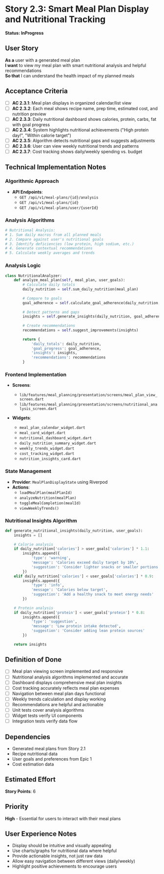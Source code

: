 # Story 2.3: Smart Meal Plan Display and Nutritional Tracking

**Status: InProgress**

## User Story
**As a** user with a generated meal plan  
**I want** to view my meal plan with smart nutritional analysis and helpful recommendations  
**So that** I can understand the health impact of my planned meals

## Acceptance Criteria
- [ ] **AC 2.3.1**: Meal plan displays in organized calendar/list view
- [ ] **AC 2.3.2**: Each meal shows recipe name, prep time, estimated cost, and nutrition preview
- [ ] **AC 2.3.3**: Daily nutritional dashboard shows calories, protein, carbs, fat with goal progress
- [ ] **AC 2.3.4**: System highlights nutritional achievements ("High protein day!", "Within calorie target")
- [ ] **AC 2.3.5**: Algorithm detects nutritional gaps and suggests adjustments
- [ ] **AC 2.3.6**: User can view weekly nutritional trends and patterns
- [ ] **AC 2.3.7**: Cost tracking shows daily/weekly spending vs. budget

## Technical Implementation Notes

### Algorithmic Approach
- **API Endpoints**: 
  - `GET /api/v1/meal-plans/{id}/analysis`
  - `GET /api/v1/meal-plans/{id}`
  - `GET /api/v1/meal-plans/user/{userId}`

### Analysis Algorithms
```python
# Nutritional Analysis:
# 1. Sum daily macros from all planned meals
# 2. Compare against user's nutritional goals
# 3. Identify deficiencies (low protein, high sodium, etc.)
# 4. Generate contextual recommendations
# 5. Calculate weekly averages and trends
```

### Analysis Logic
```python
class NutritionalAnalyzer:
    def analyze_meal_plan(self, meal_plan, user_goals):
        # Calculate daily totals
        daily_nutrition = self.sum_daily_nutrition(meal_plan)
        
        # Compare to goals
        goal_adherence = self.calculate_goal_adherence(daily_nutrition, user_goals)
        
        # Detect patterns and gaps
        insights = self.generate_insights(daily_nutrition, goal_adherence)
        
        # Create recommendations
        recommendations = self.suggest_improvements(insights)
        
        return {
            'daily_totals': daily_nutrition,
            'goal_progress': goal_adherence,
            'insights': insights,
            'recommendations': recommendations
        }
```

### Frontend Implementation
- **Screens**:
  - `lib/features/meal_planning/presentation/screens/meal_plan_view_screen.dart`
  - `lib/features/meal_planning/presentation/screens/nutritional_analysis_screen.dart`

- **Widgets**:
  - `meal_plan_calendar_widget.dart`
  - `meal_card_widget.dart`
  - `nutritional_dashboard_widget.dart`
  - `daily_nutrition_summary_widget.dart`
  - `weekly_trends_widget.dart`
  - `cost_tracking_widget.dart`
  - `nutrition_insights_card.dart`

### State Management
- **Provider**: `MealPlanDisplayState` using Riverpod
- **Actions**:
  - `loadMealPlan(mealPlanId)`
  - `analyzeNutrition(mealPlan)`
  - `toggleMealCompletion(mealId)`
  - `viewWeeklyTrends()`

### Nutritional Insights Algorithm
```python
def generate_nutritional_insights(daily_nutrition, user_goals):
    insights = []
    
    # Calorie analysis
    if daily_nutrition['calories'] > user_goals['calories'] * 1.1:
        insights.append({
            'type': 'warning',
            'message': 'Calories exceed daily target by 10%',
            'suggestion': 'Consider lighter snacks or smaller portions'
        })
    elif daily_nutrition['calories'] < user_goals['calories'] * 0.9:
        insights.append({
            'type': 'info',
            'message': 'Calories below target',
            'suggestion': 'Add a healthy snack to meet energy needs'
        })
    
    # Protein analysis
    if daily_nutrition['protein'] < user_goals['protein'] * 0.8:
        insights.append({
            'type': 'suggestion',
            'message': 'Low protein intake detected',
            'suggestion': 'Consider adding lean protein sources'
        })
    
    return insights
```

## Definition of Done
- [ ] Meal plan viewing screen implemented and responsive
- [ ] Nutritional analysis algorithms implemented and accurate
- [ ] Dashboard displays comprehensive meal plan insights
- [ ] Cost tracking accurately reflects meal plan expenses
- [ ] Navigation between meal plan days functional
- [ ] Weekly trends calculation and display working
- [ ] Recommendations are helpful and actionable
- [ ] Unit tests cover analysis algorithms
- [ ] Widget tests verify UI components
- [ ] Integration tests verify data flow

## Dependencies
- Generated meal plans from Story 2.1
- Recipe nutritional data
- User goals and preferences from Epic 1
- Cost estimation data

## Estimated Effort
**Story Points**: 6

## Priority
**High** - Essential for users to interact with their meal plans

## User Experience Notes
- Display should be intuitive and visually appealing
- Use charts/graphs for nutritional data where helpful
- Provide actionable insights, not just raw data
- Allow easy navigation between different views (daily/weekly)
- Highlight positive achievements to encourage users 